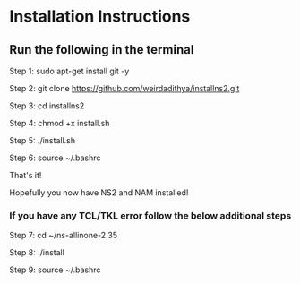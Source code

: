 # Installation Instructions
## Run the following in the terminal
Step 1: sudo apt-get install git -y

Step 2: git clone https://github.com/weirdadithya/installns2.git

Step 3: cd installns2

Step 4: chmod +x install.sh

Step 5: ./install.sh

Step 6: source ~/.bashrc

That's it!

Hopefully you now have NS2 and NAM installed!

### If you have any TCL/TKL error follow the below additional steps

Step 7: cd ~/ns-allinone-2.35

Step 8: ./install

Step 9: source ~/.bashrc
